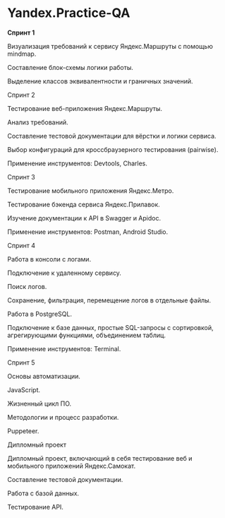 # Yandex.Practice-QA

**Спринт 1**

Визуализация требований к сервису Яндекс.Маршруты с помощью mindmap. 

Составление блок-схемы логики работы. 

Выделение классов эквивалентности и граничных значений.

Спринт 2

Тестирование веб-приложения Яндекс.Маршруты.

Анализ требований. 

Составление тестовой документации для вёрстки и логики сервиса. 

Выбор конфигураций для кроссбраузерного тестирования (pairwise). 

Применение инструментов: Devtools, Charles.

Спринт 3

Тестирование мобильного приложения Яндекс.Метро. 

Тестирование бэкенда сервиса Яндекс.Прилавок. 

Изучение документации к API в Swagger и Apidoc. 

Применение инструментов: Postman, Android Studio.

Спринт 4

Работа в консоли с логами. 

Подключение к удаленному сервису. 

Поиск логов. 

Сохранение, фильтрация, перемещение логов в отдельные файлы. 

Работа в PostgreSQL. 

Подключение к базе данных, простые SQL-запросы с сортировкой, агрегирующими функциями, объединением таблиц. 

Применение инструментов: Terminal.

Спринт 5

Основы автоматизации. 

JavaScript. 

Жизненный цикл ПО. 

Методологии и процесс разработки. 

Puppeteer.

Дипломный проект

Дипломный проект, включающий в себя тестирование веб и мобильного приложений Яндекс.Самокат.

Составление тестовой документации. 

Работа с базой данных.

Тестирование API.
